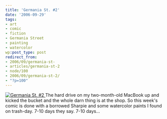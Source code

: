```yaml
---
title: 'Germania St. #2'
date: '2006-09-29'
tags:
- art
- comic
- fiction
- Germania Street
- painting
- watercolor
wp:post_type: post
redirect_from:
- 2006/09/germania-st-
- articles/germania-st-2
- node/100
- 2006/09/germania-st-2/
- "?p=100"
---
```


[ ![Germania St. #2](http://static.flickr.com/108/256026865_cf2e71cdc8_o.jpg) ](http://www.flickr.com/photos/bensheldon/256026865/ "Photo Sharing")
The hard drive on my two-month-old MacBook up and kicked the bucket and the whole darn thing is at the shop. So this week's comic is done with a borrowed Sharpie and some watercolor paints I found on trash-day. 7-10 days they say. 7-10 days...
